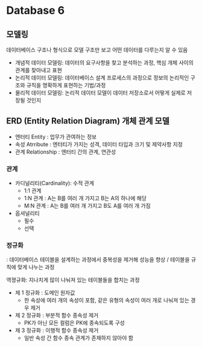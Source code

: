 # Database 6

## 모델링

데이터베이스 구조나 형식으로 모델 구조만 보고 어떤 데이터를 다루는지 알 수 있음

-   개념적 데이터 모델링: 데이터의 요구사항을 찾고 분석하는 과정, 핵심 개체 사이의 관계를 찾아내고 표현
-   논리적 데이터 모델링: 데이터베이스 설계 프로세스의 과정으로 정보의 논리적인 구조와 규칙을 명확하게 표현하는 기법/과정
-   물리적 데이터 모델링: 논리적 데이터 모델이 데이터 저장소로서 어떻게 실제로 저장될 것인지

## ERD (Entity Relation Diagram) 개체 관계 모델

-   엔터티 Entity : 업무가 관여하는 정보
-   속성 Atrribute : 엔터티가 가지는 성격, 데이터 타입과 크기 및 제약사항 지정
-   관계 Relationship : 엔터티 간의 관계, 연관성

### 관계

-   카디널리티(Cardinality): 수적 관계
    -   1:1 관계
    -   1:N 관계 : A는 B를 여러 개 가지고 B는 A의 하나에 해당
    -   M:N 관계 : A는 B를 여러 개 가지고 B도 A를 여러 개 가짐
-   옵셔널리티
    -   필수
    -   선택

### 정규화

: 데이터베이스 테이블을 설계하는 과정에서 중복성을 제거해 성능을 향상 / 테이블을 규칙에 맞게 나누는 과정

역졍규화: 지나치게 많이 나눠져 있는 테이블들을 합치는 과정

-   제 1 정규화 : 도메인 원자값
    -   한 속성에 여러 개의 속성이 포함, 같은 유형의 속성이 여러 개로 나눠져 있는 경우 제거
-   제 2 정규화 : 부분적 함수 종속성 제거
    -   PK가 아닌 모든 컬럼은 PK에 종속되도록 구성
-   제 3 정규화 : 이행적 함수 종속성 제거
    -   일반 속성 간 함수 종속 관계가 존재하지 않아야 함
